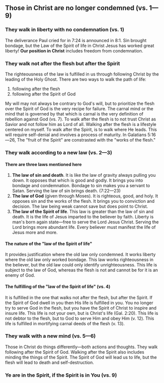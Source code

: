 ## Those in Christ are no longer condemned (vs. 1—9)

### They walk in liberty with no condemnation (vs. 1)

The deliverance Paul cried for in 7:24 is announced in 8:1. Sin brought bondage, but the Law of the Spirit of life in Christ Jesus has worked great liberty! **Our position in Christ** includes freedom from condemnation.

### They walk not after the flesh but after the Spirit

The righteousness of the law is fulfilled in us through following Christ by the leading of the Holy Ghost. There are two ways to walk the path of life:

1. following after the flesh
2. following after the Spirit of God

My will may not always be contrary to God's will, but to prioritize the flesh over the Spirit of God is the very recipe for failure. The carnal mind or the mind that is governed by that which is carnal is the very definition of rebellion against God (vs. 7). To walk after the flesh is to not trust Christ as Savior and not follow him as Lord of all. Walking after the flesh is a lifestyle centered on myself. To walk after the Spirit, is to walk where He leads. This will require self-denial and involves a process of maturity. In Galatians 5:16—26, The "fruit of the Spirit" are constrasted with the "works of the flesh."

### They walk according to a new law (vs. 2—3)

#### There are three laws mentioned here

1. **The law of sin and death**. It is like the law of gravity always pulling you down. It opposes that which is good and godly. It brings you into bondage and condemnation. Bondage to sin makes you a servant to Satan. Serving the law of sin brings death. (7:22—23)
2. **The law of God** (given through Moses). It is righteous, good, and holy. It opposes sin and the works of the flesh. It brings you to conviction and decision. The law being weak cannot save but does point to Christ.
3. **The law of the Spirit of life**. This law is greater than the law of sin and death. It is the life of Jesus imparted to the believer by faith. Liberty is man's born again state—free to serve the Lord Jesus Christ. Serving the Lord brings more abundant life. Every believer must manifest the life of Jesus more and more.

#### The nature of the "law of the Spirit of life"

It provides justification where the old law only condemned. It works liberty where the old law only worked bondage. This law works righteousness in the believer, but the old law could only identify unrighteousness. This life is subject to the law of God, whereas the flesh is not and cannot be for it is an enemy of God.

#### The fulfilling of the "law of the Spirit of life" (vs. 4)

It is fulfilled in the one that walks not after the flesh, but after the Spirit. If the Spirit of God dwell in you then His life is fulfilled in you. You no longer try to serve God in the flesh, but you have the Spirit of Christ to inspire and insure life. This life is not your own, but is Christ's life (Gal. 2:20). This life is not debtor to the flesh, but to God to serve Him and obey Him (v. 12). This life is fulfilled in mortifying carnal deeds of the flesh (v. 13).

### They walk with a new mind (vs. 5—6)

Those in Christ do things differently—both actions and thoughts. They walk following after the Spirit of God. Walking after the Spirit also includes minding the things of the Spirit. The Spirit of God will lead us to life, but the flesh will lead to death and self-destruction.

### Ye are in the Spirit, if the Spirit is in You (vs. 9)
